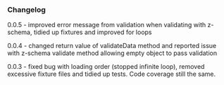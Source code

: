 ### Changelog

0.0.5 - improved error message from validation when validating with z-schema, tidied up fixtures and improved for loops

0.0.4 - changed return value of validateData method and reported issue with z-schema validate method allowing empty object to pass validation

0.0.3 - fixed bug with loading order (stopped infinite loop), removed excessive fixture files and tidied up tests.  Code coverage still the same.
